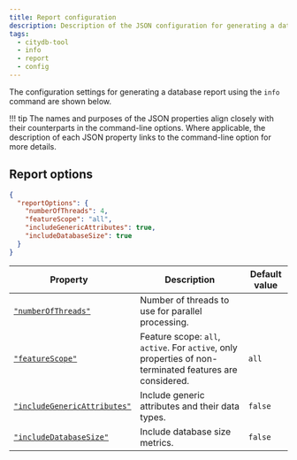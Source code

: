 ```yaml
---
title: Report configuration
description: Description of the JSON configuration for generating a database report
tags:
  - citydb-tool
  - info
  - report
  - config
---
```


The configuration settings for generating a database report using the `info` command are shown below.

!!! tip
    The names and purposes of the JSON properties align closely with their counterparts in the command-line options. Where
    applicable, the description of each JSON property links to the command-line option for more details.

## Report options

```json
{
  "reportOptions": {
    "numberOfThreads": 4,
    "featureScope": "all",
    "includeGenericAttributes": true,
    "includeDatabaseSize": true
  }
}
```

| <div style="width:200px;">Property</div>                             | Description                                                                                              | Default value |
|----------------------------------------------------------------------|----------------------------------------------------------------------------------------------------------|---------------|
| [`"numberOfThreads"`](info.md#controlling-the-report-process)        | Number of threads to use for parallel processing.                                                        |               |
| [`"featureScope"`](info.md#feature-scope)                            | Feature scope: `all`, `active`. For `active`, only properties of non-terminated features are considered. | `all`         |
| [`"includeGenericAttributes"`](info.md#including-generic-attributes) | Include generic attributes and their data types.                                                         | `false`       |
| [`"includeDatabaseSize"`](info.md#including-database-size-metrics)   | Include database size metrics.                                                                           | `false`       |